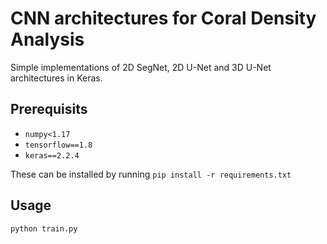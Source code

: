 # CNN architectures for Coral Density Analysis

Simple implementations of 2D SegNet, 2D U-Net and 3D U-Net architectures in Keras.

## Prerequisits

- `numpy<1.17`
- `tensorflow==1.8`
- `keras==2.2.4`

These can be installed by running `pip install -r requirements.txt`

## Usage

```bash
python train.py
```
